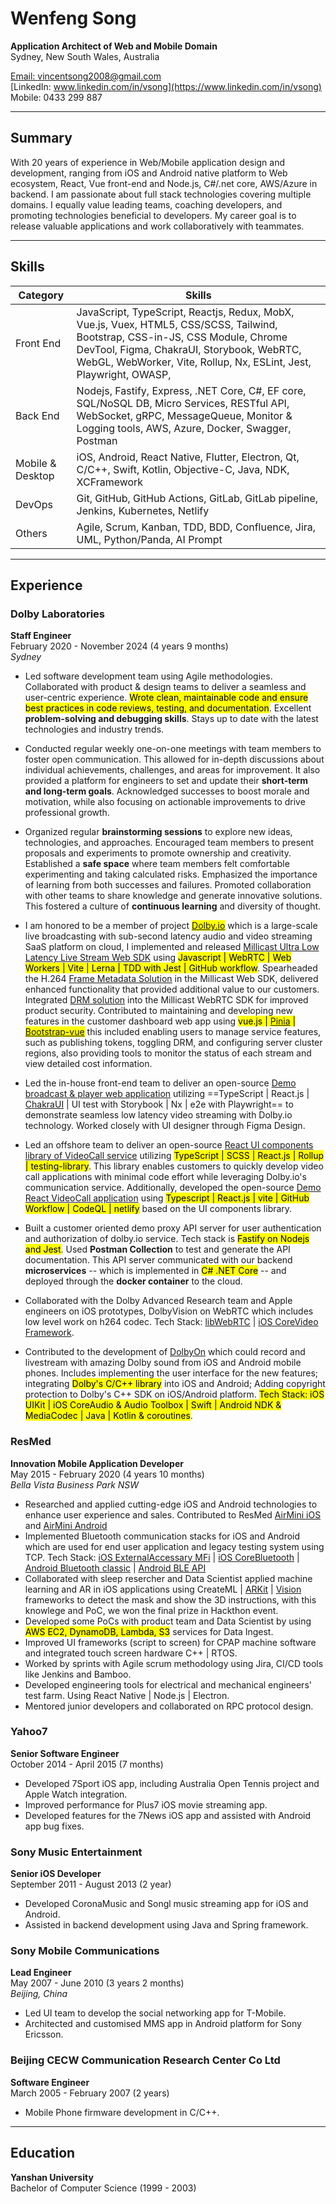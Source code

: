 # Wenfeng Song

**Application Architect of Web and Mobile Domain**  
Sydney, New South Wales, Australia

[Email: vincentsong2008@gmail.com](mailto:vincentsong2008@gmail.com)  
[LinkedIn: www.linkedin.com/in/vsong](https://www.linkedin.com/in/vsong)  
Mobile: 0433 299 887

---

## Summary

With 20 years of experience in Web/Mobile application design and development, ranging from iOS and Android native platform to Web ecosystem, React, Vue front-end and Node.js, C#/.net core, AWS/Azure in backend. I am passionate about full stack technologies covering multiple domains. I equally value leading teams, coaching developers, and promoting technologies beneficial to developers. My career goal is to release valuable applications and work collaboratively with teammates.

---

## Skills
| Category   | Skills  |
|------------|----------|
| Front End | JavaScript, TypeScript, Reactjs, Redux, MobX, Vue.js, Vuex, HTML5, CSS/SCSS, Tailwind, Bootstrap, CSS-in-JS, CSS Module, Chrome DevTool, Figma, ChakraUI, Storybook, WebRTC, WebGL, WebWorker, Vite, Rollup, Nx, ESLint, Jest, Playwright, OWASP,  |
| Back End | Nodejs, Fastify, Express, .NET Core, C#, EF core, SQL/NoSQL DB, Micro Services, RESTful API, WebSocket, gRPC, MessageQueue, Monitor & Logging tools, AWS, Azure, Docker, Swagger, Postman |
| Mobile & Desktop | iOS, Android, React Native, Flutter, Electron, Qt, C/C++, Swift, Kotlin, Objective-C, Java, NDK, XCFramework |
| DevOps | Git, GitHub, GitHub Actions, GitLab, GitLab pipeline, Jenkins, Kubernetes, Netlify |
| Others | Agile, Scrum, Kanban, TDD, BDD, Confluence, Jira, UML, Python/Panda, AI Prompt|
---

## Experience

### **Dolby Laboratories**

**Staff Engineer**  
February 2020 - November 2024 (4 years 9 months)  
_Sydney_

- Led software development team using Agile methodologies. Collaborated with product & design teams to deliver a seamless and user-centric experience. <mark>Wrote clean, maintainable code and ensure best practices in code reviews, testing, and documentation</mark>. Excellent **problem-solving and debugging skills**. Stays up to date with the latest technologies and industry trends.
- Conducted regular weekly one-on-one meetings with team members to foster open communication. This allowed for in-depth discussions about individual achievements, challenges, and areas for improvement. It also provided a platform for engineers to set and update their **short-term and long-term goals**. Acknowledged successes to boost morale and motivation, while also focusing on actionable improvements to drive professional growth.
- Organized regular **brainstorming sessions** to explore new ideas, technologies, and approaches. Encouraged team members to present proposals and experiments to promote ownership and creativity. Established a **safe space** where team members felt comfortable experimenting and taking calculated risks. Emphasized the importance of learning from both successes and failures. Promoted collaboration with other teams to share knowledge and generate innovative solutions. This fostered a culture of **continuous learning** and diversity of thought.
- I am honored to be a member of project <mark>[Dolby.io](https://dolby.io)</mark> which is a large-scale live broadcasting with sub-second latency audio and video streaming SaaS platform on cloud, I implemented and released [Millicast Ultra Low Latency Live Stream Web SDK](https://github.com/millicast/millicast-sdk) using <mark>Javascript | WebRTC | Web Workers | Vite | Lerna | TDD with Jest | GitHub workflow</mark>. Spearheaded the H.264 [Frame Metadata Solution](https://docs.dolby.io/streaming-apis/docs/frame-metadata) in the Millicast Web SDK, delivered enhanced functionality that provided additional value to our customers. Integrated [DRM solution](<https://dolby.io/blog/summer-2024-product-updates/#:~:text=Digital%20Rights%20Management%20(DRM)>) into the Millicast WebRTC SDK for improved product security. Contributed to maintaining and developing new features in the customer dashboard web app using <mark>vue.js | [Pinia](https://pinia.vuejs.org/) | [Bootstrap-vue](https://bootstrap-vue.org/)</mark> this included enabling users to manage service features, such as publishing tokens, toggling DRM, and configuring server cluster regions, also providing tools to monitor the status of each stream and view detailed cost information.
- Led the in-house front-end team to deliver an open-source [Demo broadcast & player web application](https://github.com/dolbyio-samples/rts-app-react-publisher-viewer) utilizing ==TypeScript | React.js | [ChakraUI](https://www.chakra-ui.com/) | UI test with Storybook | Nx | e2e with Playwright== to demonstrate seamless low latency video streaming with Dolby.io technology. Worked closely with UI designer through Figma Design.
- Led an offshore team to deliver an open-source [React UI components library of VideoCall service](https://github.com/voxeet/comms-uikit-react) utilizing <mark>TypeScript | SCSS | React.js | Rollup | testing-library</mark>. This library enables customers to quickly develop video call applications with minimal code effort while leveraging Dolby.io's communication service. Additionally, developed the open-source [Demo React VideoCall application](https://github.com/voxeet/comms-app-react-videocall) using <mark>Typescript | React.js | vite | GitHub Workflow | CodeQL | netlify</mark> based on the UI components library.
- Built a customer oriented demo proxy API server for user authentication and authorization of dolby.io service. Tech stack is <mark>Fastify on Nodejs and Jest</mark>. Used **Postman Collection** to test and generate the API documentation. This API server communicated with our backend **microservices** -- which is implemented in <mark>C# .NET Core</mark> -- and deployed through the **docker container** to the cloud.

- Collaborated with the Dolby Advanced Research team and Apple engineers on iOS prototypes, DolbyVision on WebRTC which includes low level work on h264 codec. Tech Stack: [libWebRTC](https://chromium.googlesource.com/external/webrtc/) | [iOS CoreVideo Framework](https://developer.apple.com/documentation/corevideo).

- Contributed to the development of [DolbyOn](https://www.dolby.com/apps/dolby-on/) which could record and livestream with amazing Dolby sound from iOS and Android mobile phones. Includes implementing the user interface for the new features; integrating <mark>Dolby's C/C++ library</mark> into iOS and Android; Adding copyright protection to Dolby's C++ SDK on iOS/Android platform. <mark>Tech Stack: iOS UIKit | iOS CoreAudio & Audio Toolbox | Swift | Android NDK & MediaCodec | Java | Kotlin & coroutines</mark>.

### **ResMed**

**Innovation Mobile Application Developer**  
May 2015 - February 2020 (4 years 10 months)  
_Bella Vista Business Park NSW_

- Researched and applied cutting-edge iOS and Android technologies to enhance user experience and sales. Contributed to ResMed [AirMini iOS](https://apps.apple.com/au/app/airmini-by-resmed/id1167793399) and [AirMini Android](https://play.google.com/store/apps/details?id=com.resmed.airmini&hl=en_AU)
- Implemented Bluetooth communication stacks for iOS and Android which are used for end user application and legacy testing system using TCP. Tech Stack: [iOS ExternalAccessary MFi](https://developer.apple.com/documentation/externalaccessory/) | [iOS CoreBluetooth](https://developer.apple.com/documentation/corebluetooth) | [Android Bluetooth classic](https://developer.android.com/reference/android/bluetooth/package-summary) | [Android BLE API](https://developer.android.com/develop/connectivity/bluetooth/ble/ble-overview)
- Collaborated with sleep resercher and Data Scientist applied machine learning and AR in iOS applications using CreateML | [ARKit](https://developer.apple.com/documentation/arkit) | [Vision](https://developer.apple.com/documentation/vision/) frameworks to detect the mask and show the 3D instructions, with this knowlege and PoC, we won the final prize in Hackthon event.
- Developed some PoCs with product team and Data Scientist by using <mark>AWS EC2, DynamoDB, Lambda, S3</mark> services for Data Ingest.
- Improved UI frameworks (script to screen) for CPAP machine software and integrated touch screen hardware C++ | RTOS.
- Worked by sprints with Agile scrum methodology using Jira, CI/CD tools like Jenkins and Bamboo.
- Developed engineering tools for electrical and mechanical engineers' test farm. Using React Native | Node.js | Electron.
- Mentored junior developers and collaborated on RPC protocol design.

### **Yahoo7**

**Senior Software Engineer**  
October 2014 - April 2015 (7 months)

- Developed 7Sport iOS app, including Australia Open Tennis project and Apple Watch integration.
- Improved performance for Plus7 iOS movie streaming app.
- Developed features for the 7News iOS app and assisted with Android app bug fixes.

### **Sony Music Entertainment**

**Senior iOS Developer**  
September 2011 - August 2013 (2 year)

- Developed CoronaMusic and Songl music streaming app for iOS and Android.
- Assisted in backend development using Java and Spring framework.

### **Sony Mobile Communications**

**Lead Engineer**  
May 2007 - June 2010 (3 years 2 months)  
_Beijing, China_

- Led UI team to develop the social networking app for T-Mobile.
- Architected and customised MMS app in Android platform for Sony Ericsson.

### **Beijing CECW Communication Research Center Co Ltd**

**Software Engineer**  
March 2005 - February 2007 (2 years)

- Mobile Phone firmware development in C/C++.

---

## Education

**Yanshan University**  
Bachelor of Computer Science (1999 - 2003)

